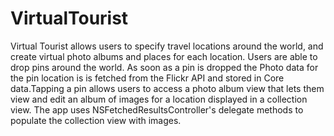 # VirtualTourist


Virtual Tourist allows users to specify travel locations around the world, and create virtual photo albums and places for each location. Users are able to drop pins around the world. As soon as a pin is dropped the Photo data for the pin location is is fetched from the Flickr API and stored in Core data.Tapping a pin allows users to access a photo album view that lets them view and edit an album of images for a location displayed in a collection view. The app uses NSFetchedResultsController's delegate methods to populate the collection view with images.
